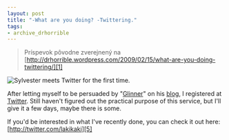 ```yaml
---
layout: post
title: "-What are you doing? -Twittering."
tags:
- archive_drhorrible
---
```

> Príspevok pôvodne zverejnený na [http://drhorrible.wordpress.com/2009/02/15/what-are-you-doing-twittering/][1]

![][pic1]

After letting myself to be persuaded by "[Glinner][2]" on his [blog][3], I registered at [Twitter][4]. Still haven't figured out the practical purpose of this service, but I'll give it a few days, maybe there is some.

If you'd be interested in what I've recently done, you can check it out here: [http://twitter.com/lakikaki][5]

[1]: http://drhorrible.wordpress.com/2009/02/15/what-are-you-doing-twittering/
[2]: http://twitter.com/glinner
[3]: http://whythatsdelightful.wordpress.com
[4]: http://twitter.com
[5]: http://twitter.com/lakikaki
[pic1]: /media/2009/hyde_and_go_tweet.jpg "Sylvester meets Twitter for the first time."